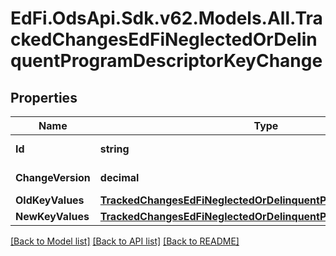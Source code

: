 # EdFi.OdsApi.Sdk.v62.Models.All.TrackedChangesEdFiNeglectedOrDelinquentProgramDescriptorKeyChange

## Properties

Name | Type | Description | Notes
------------ | ------------- | ------------- | -------------
**Id** | **string** | Resource identifier | [optional] 
**ChangeVersion** | **decimal** | Change version | [optional] 
**OldKeyValues** | [**TrackedChangesEdFiNeglectedOrDelinquentProgramDescriptorKey**](TrackedChangesEdFiNeglectedOrDelinquentProgramDescriptorKey.md) |  | [optional] 
**NewKeyValues** | [**TrackedChangesEdFiNeglectedOrDelinquentProgramDescriptorKey**](TrackedChangesEdFiNeglectedOrDelinquentProgramDescriptorKey.md) |  | [optional] 

[[Back to Model list]](../README.md#documentation-for-models) [[Back to API list]](../README.md#documentation-for-api-endpoints) [[Back to README]](../README.md)

